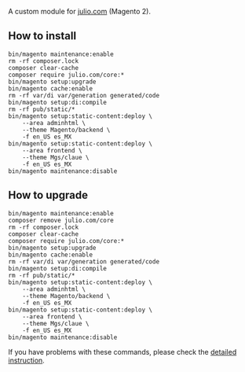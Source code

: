 A custom module for [julio.com](https://julio.com) (Magento 2).  

## How to install
```
bin/magento maintenance:enable
rm -rf composer.lock
composer clear-cache
composer require julio.com/core:*
bin/magento setup:upgrade
bin/magento cache:enable
rm -rf var/di var/generation generated/code
bin/magento setup:di:compile
rm -rf pub/static/*
bin/magento setup:static-content:deploy \
	--area adminhtml \
	--theme Magento/backend \
	-f en_US es_MX
bin/magento setup:static-content:deploy \
	--area frontend \
	--theme Mgs/claue \
	-f en_US es_MX
bin/magento maintenance:disable
```

## How to upgrade
```
bin/magento maintenance:enable
composer remove julio.com/core
rm -rf composer.lock
composer clear-cache
composer require julio.com/core:*
bin/magento setup:upgrade
bin/magento cache:enable
rm -rf var/di var/generation generated/code
bin/magento setup:di:compile
rm -rf pub/static/*
bin/magento setup:static-content:deploy \
	--area adminhtml \
	--theme Magento/backend \
	-f en_US es_MX
bin/magento setup:static-content:deploy \
	--area frontend \
	--theme Mgs/claue \
	-f en_US es_MX
bin/magento maintenance:disable
```

If you have problems with these commands, please check the [detailed instruction](https://mage2.pro/t/263).